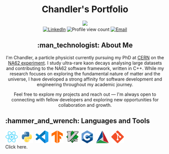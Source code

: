 <div id="header" align="center">
  <h1>Chandler's Portfolio</h1>
</div>

<div align="center">
  <img src="https://media.giphy.com/media/l0Iy1R9uttEN2KCXe/giphy.gif" height="200"/>

  <div align="center">
    <a href="https://www.linkedin.com/in/chandler-kenworthy/"><img src="https://img.shields.io/badge/LinkedIn-0077B5?style=for-the-badge&logo=linkedin&logoColor=white" alt="LinkedIn"/></a>
    <img src="https://komarev.com/ghpvc/?username=ChandlerKenworthy&style=flat-square&color=blue" alt="Profile view count"/>
    <a href="mailto:chandlerkenworthy@gmail.com"><img src="https://img.shields.io/badge/Gmail-D14836?style=for-the-badge&logo=gmail&logoColor=white" alt="Email" /></a>
  </div>
</div>

<div align="center"> 
  <h2>:man_technologist: About Me</h2>
  <p>I'm Chandler, a particle physicist currently pursuing my PhD at <a href="https://home.cern">CERN</a> on the <a href="https://na62.web.cern.ch">NA62 experiment</a>. I study ultra-rare kaon decays analysing large datasets and contributing to the NA62 software framework, written in C++. While my research focuses on exploring the fundamental nature of matter and the universe, I have developed a strong affinity for software development and engineering throughout my academic journey.</p>
<p>Feel free to explore my projects and reach out — I'm always open to connecting with fellow developers and exploring new opportunities for collaboration and growth.</p>
</div>

<div align="left">
  <h2>:hammer_and_wrench: Languages and Tools</h2>
  <img src="https://github.com/devicons/devicon/blob/master/icons/react/react-original.svg" title="React" alt="React" width="40" height="40"/>&nbsp;
  <img src="https://github.com/devicons/devicon/blob/master/icons/python/python-original.svg" title="Python" alt="Python" width="40" height="40"/>&nbsp;
  <img src="https://github.com/devicons/devicon/blob/master/icons/vscode/vscode-original.svg" title="VSCode" alt="VSCode" width="40" height="40"/>&nbsp;
  <img src="https://github.com/devicons/devicon/blob/master/icons/tensorflow/tensorflow-original.svg" title="TensorFlow" alt="TensorFlow" width="40" height="40"/>&nbsp;
  <img src="https://github.com/devicons/devicon/blob/master/icons/vim/vim-original.svg" title="Vim" alt="Vim" width="40" height="40"/>&nbsp;
  <img src="https://github.com/devicons/devicon/blob/master/icons/cplusplus/cplusplus-original.svg" title="C++" alt="CPlusPlus" width="40" height="40"/>&nbsp;
  <img src="https://github.com/devicons/devicon/blob/master/icons/cmake/cmake-original.svg" title="CMake" alt="CMake" width="40" height="40"/>&nbsp;
  <img src="https://github.com/devicons/devicon/blob/master/icons/git/git-original.svg" title="Git" alt="Git" width="40" height="40"/>&nbsp;
</div>

<div align="left>
  <h2>Projects</h2>
  <h3>Chess Engine</h3>
  <ul>
    <li><strong>Description:</strong> Briefly describe the project and its purpose.</li>
    <li><strong>Technologies:</strong> List the technologies or programming languages utilized in the project.</li>
    <li><strong>Key Features:</strong> Highlight the main features and functionalities of the project.</li>
    <li><strong>GitHub Repo:</strong> <a href="https://github.com/ChandlerKenworthy/ChessEngine">Click here.</a></li>
  </ul>
</div>
